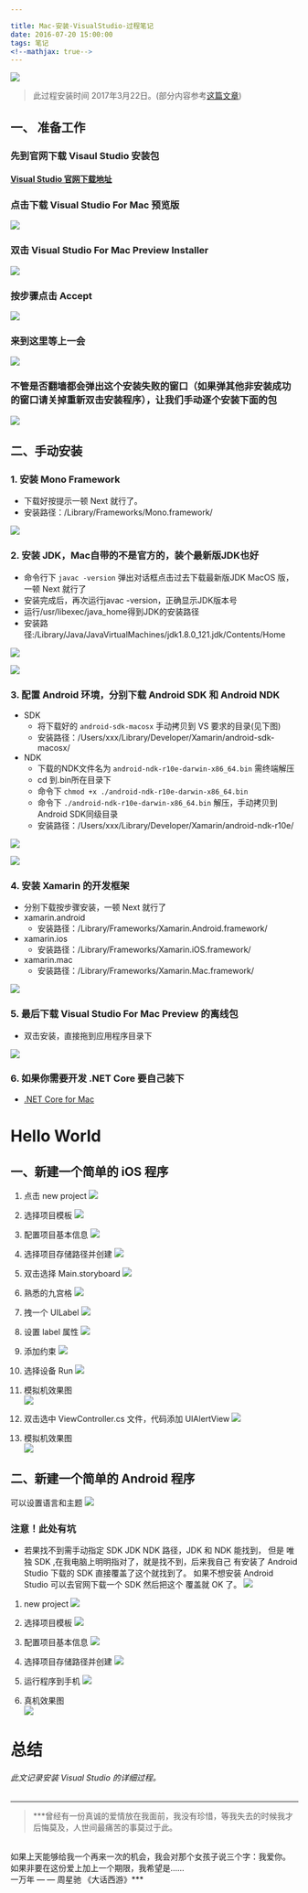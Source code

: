 ```yaml
---

title: Mac-安装-VisualStudio-过程笔记
date: 2016-07-20 15:00:00
tags: 笔记
<!--mathjax: true-->
---
```

![](http://upload-images.jianshu.io/upload_images/1874013-1e43d71a7fe6c011.png?imageMogr2/auto-orient/strip%7CimageView2/2/w/1240 )

> 此过程安装时间 2017年3月22日。(部分内容参考[这篇文章](http://www.cnblogs.com/math/p/install-visualstudio-mac.h))

## 一、 准备工作

### 先到官网下载 Visaul Studio 安装包
#### [Visual Studio 官网下载地址](https://www.visualstudio.com/vs/visual-studio-mac/)

### 点击下载 Visual Studio For Mac 预览版

![](http://upload-images.jianshu.io/upload_images/1874013-cc9f0303926cb3db.png?imageMogr2/auto-orient/strip%7CimageView2/2/w/1240)

### 双击 Visual Studio For Mac Preview Installer

![](http://upload-images.jianshu.io/upload_images/1874013-b2fe48b984c93bae.png?imageMogr2/auto-orient/strip%7CimageView2/2/w/1240)

### 按步骤点击 Accept

![](http://upload-images.jianshu.io/upload_images/1874013-061a8a307424afff.png?imageMogr2/auto-orient/strip%7CimageView2/2/w/1240)

### 来到这里等上一会

![](http://upload-images.jianshu.io/upload_images/1874013-4d703bbff2919fe2.png?imageMogr2/auto-orient/strip%7CimageView2/2/w/1240)

### 不管是否翻墙都会弹出这个安装失败的窗口（如果弹其他非安装成功的窗口请关掉重新双击安装程序），让我们手动逐个安装下面的包

![](http://upload-images.jianshu.io/upload_images/1874013-f1b298aba0b8955d.gif?imageMogr2/auto-orient/strip)
## 二、手动安装

### 1. 安装 Mono Framework
- 下载好按提示一顿 Next 就行了。
- 安装路径：/Library/Frameworks/Mono.framework/

![](http://upload-images.jianshu.io/upload_images/1874013-dedd2670196fd73a.png?imageMogr2/auto-orient/strip%7CimageView2/2/w/1240)

### 2. 安装 JDK，Mac自带的不是官方的，装个最新版JDK也好
- 命令行下 `javac -version` 弹出对话框点击过去下载最新版JDK MacOS 版，一顿 Next 就行了
- 安装完成后，再次运行javac -version，正确显示JDK版本号
- 运行/usr/libexec/java_home得到JDK的安装路径
- 安装路径:/Library/Java/JavaVirtualMachines/jdk1.8.0_121.jdk/Contents/Home

![](http://upload-images.jianshu.io/upload_images/1874013-19121e24da86e6e4.png?imageMogr2/auto-orient/strip%7CimageView2/2/w/1240)

![](http://upload-images.jianshu.io/upload_images/1874013-4f6143ef8b7f3d3e.png?imageMogr2/auto-orient/strip%7CimageView2/2/w/1240)

### 3. 配置 Android 环境，分别下载 Android SDK 和 Android NDK
- SDK 
	- 将下载好的 `android-sdk-macosx` 手动拷贝到 VS 要求的目录(见下图)
	- 安装路径：/Users/xxx/Library/Developer/Xamarin/android-sdk-macosx/
- NDK 
	- 下载的NDK文件名为 `android-ndk-r10e-darwin-x86_64.bin` 需终端解压
	- cd 到.bin所在目录下 
	- 命令下 `chmod +x ./android-ndk-r10e-darwin-x86_64.bin`
 	- 命令下 `./android-ndk-r10e-darwin-x86_64.bin` 解压，手动拷贝到Android SDK同级目录
 	- 安装路径：/Users/xxx/Library/Developer/Xamarin/android-ndk-r10e/

![](http://upload-images.jianshu.io/upload_images/1874013-2852f884c562e4ff.png?imageMogr2/auto-orient/strip%7CimageView2/2/w/1240)

![](http://upload-images.jianshu.io/upload_images/1874013-0ca1b8701f86efbd.png?imageMogr2/auto-orient/strip%7CimageView2/2/w/1240)

### 4. 安装 Xamarin 的开发框架
- 分别下载按步骤安装，一顿 Next 就行了
- xamarin.android 
	- 安装路径：/Library/Frameworks/Xamarin.Android.framework/
- xamarin.ios
	- 安装路径：/Library/Frameworks/Xamarin.iOS.framework/
- xamarin.mac
	- 安装路径：/Library/Frameworks/Xamarin.Mac.framework/

![](http://upload-images.jianshu.io/upload_images/1874013-c2feb7087c8fc76b.png?imageMogr2/auto-orient/strip%7CimageView2/2/w/1240)

### 5. 最后下载 Visual Studio For Mac Preview 的离线包
- 双击安装，直接拖到应用程序目录下

![](http://upload-images.jianshu.io/upload_images/1874013-2a30e798fc071ba5.png?imageMogr2/auto-orient/strip%7CimageView2/2/w/1240)

### 6. 如果你需要开发 .NET Core 要自己装下
- [.NET Core for Mac](https://www.microsoft.com/net/core#macos)


# Hello World

## 一、新建一个简单的 iOS 程序

1. 点击 new project
![](http://upload-images.jianshu.io/upload_images/1874013-9703e1b280d281c5.png?imageMogr2/auto-orient/strip%7CimageView2/2/w/1240)

2. 选择项目模板
![](http://upload-images.jianshu.io/upload_images/1874013-00c2349d63719cc3.png?imageMogr2/auto-orient/strip%7CimageView2/2/w/1240)

3. 配置项目基本信息
![](http://upload-images.jianshu.io/upload_images/1874013-c11cb8ac261f36d6.png?imageMogr2/auto-orient/strip%7CimageView2/2/w/1240)

4. 选择项目存储路径并创建
![](http://upload-images.jianshu.io/upload_images/1874013-d991815e7d913689.png?imageMogr2/auto-orient/strip%7CimageView2/2/w/1240)

5. 双击选择 Main.storyboard 
![](http://upload-images.jianshu.io/upload_images/1874013-5765b5d4c39b1931.png?imageMogr2/auto-orient/strip%7CimageView2/2/w/1240)

6. 熟悉的九宫格
![](http://upload-images.jianshu.io/upload_images/1874013-f6008b49f10171e3.png?imageMogr2/auto-orient/strip%7CimageView2/2/w/1240)

7. 拽一个 UILabel
![](http://upload-images.jianshu.io/upload_images/1874013-f1e187e532cebe03.png?imageMogr2/auto-orient/strip%7CimageView2/2/w/1240)

8. 设置 label 属性
![](http://upload-images.jianshu.io/upload_images/1874013-5aeca3be175ddf89.png?imageMogr2/auto-orient/strip%7CimageView2/2/w/1240)

9. 添加约束
![](http://upload-images.jianshu.io/upload_images/1874013-1186081c20ce3244.png?imageMogr2/auto-orient/strip%7CimageView2/2/w/1240)

10. 选择设备 Run
![](http://upload-images.jianshu.io/upload_images/1874013-25fb0ebaeecb1180.png?imageMogr2/auto-orient/strip%7CimageView2/2/w/1240)

11. 模拟机效果图<br>
![](http://upload-images.jianshu.io/upload_images/1874013-fcf46124de1d4787.png?imageMogr2/auto-orient/strip%7CimageView2/2/w/1240)

12. 双击选中 ViewController.cs 文件，代码添加 UIAlertView
![](http://upload-images.jianshu.io/upload_images/1874013-30b1e5194bb8eebc.png?imageMogr2/auto-orient/strip%7CimageView2/2/w/1240)

13. 模拟机效果图<br>
![](http://upload-images.jianshu.io/upload_images/1874013-1a5257eaf4f5b59b.png?imageMogr2/auto-orient/strip%7CimageView2/2/w/1240)


## 二、新建一个简单的 Android 程序

可以设置语言和主题
![](http://upload-images.jianshu.io/upload_images/1874013-59f7308054dbb7be.png?imageMogr2/auto-orient/strip%7CimageView2/2/w/1240)

### 注意！此处有坑
- 若果找不到需手动指定 SDK JDK NDK 路径，JDK 和 NDK 能找到，
但是 唯独 SDK ,在我电脑上明明指对了，就是找不到，后来我自己
有安装了 Android Studio 下载的 SDK 直接覆盖了这个就找到了。
如果不想安装 Android Studio 可以去官网下载一个 SDK 然后把这个
覆盖就 OK 了。
![](http://upload-images.jianshu.io/upload_images/1874013-73d90401cf1e5e1f.png?imageMogr2/auto-orient/strip%7CimageView2/2/w/1240)


1. new project
![](http://upload-images.jianshu.io/upload_images/1874013-69cf8807a6d30f78.png?imageMogr2/auto-orient/strip%7CimageView2/2/w/1240)

2. 选择项目模板
![](http://upload-images.jianshu.io/upload_images/1874013-672350af8d8eab92.png?imageMogr2/auto-orient/strip%7CimageView2/2/w/1240)

3. 配置项目基本信息
![](http://upload-images.jianshu.io/upload_images/1874013-e3f65bea82fdcffb.png?imageMogr2/auto-orient/strip%7CimageView2/2/w/1240)

4. 选择项目存储路径并创建
![](http://upload-images.jianshu.io/upload_images/1874013-e556012fef025540.png?imageMogr2/auto-orient/strip%7CimageView2/2/w/1240)

5. 运行程序到手机
![](http://upload-images.jianshu.io/upload_images/1874013-7f17e14102a52b19.png?imageMogr2/auto-orient/strip%7CimageView2/2/w/1240)

6. 真机效果图<br>
![](http://upload-images.jianshu.io/upload_images/1874013-38c04d4f417ddf37.png?imageMogr2/auto-orient/strip%7CimageView2/2/w/1240)

# 总结
###### 此文记录安装 Visual Studio 的详细过程。

***
> ***曾经有一份真诚的爱情放在我面前，我没有珍惜，等我失去的时候我才后悔莫及，人世间最痛苦的事莫过于此。 
<br>
如果上天能够给我一个再来一次的机会，我会对那个女孩子说三个字：我爱你。 
<br>
如果非要在这份爱上加上一个期限，我希望是…… 
<br>
一万年                                                     
 — —  周星驰 《大话西游》***
